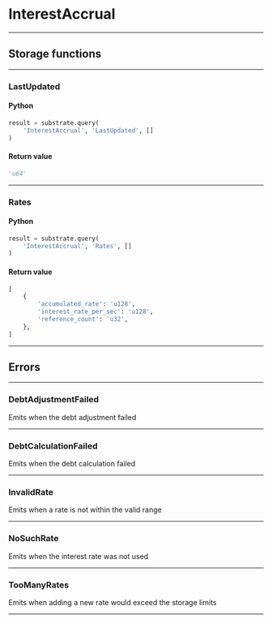 
# InterestAccrual

---------
## Storage functions

---------
### LastUpdated

#### Python
```python
result = substrate.query(
    'InterestAccrual', 'LastUpdated', []
)
```

#### Return value
```python
'u64'
```
---------
### Rates

#### Python
```python
result = substrate.query(
    'InterestAccrual', 'Rates', []
)
```

#### Return value
```python
[
    {
        'accumulated_rate': 'u128',
        'interest_rate_per_sec': 'u128',
        'reference_count': 'u32',
    },
]
```
---------
## Errors

---------
### DebtAdjustmentFailed
Emits when the debt adjustment failed

---------
### DebtCalculationFailed
Emits when the debt calculation failed

---------
### InvalidRate
Emits when a rate is not within the valid range

---------
### NoSuchRate
Emits when the interest rate was not used

---------
### TooManyRates
Emits when adding a new rate would exceed the storage limits

---------